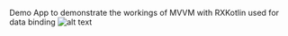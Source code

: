 Demo App to demonstrate the workings of MVVM with RXKotlin used for data binding
![alt text](relative/path/to/img.jpg?raw=true "Title")
